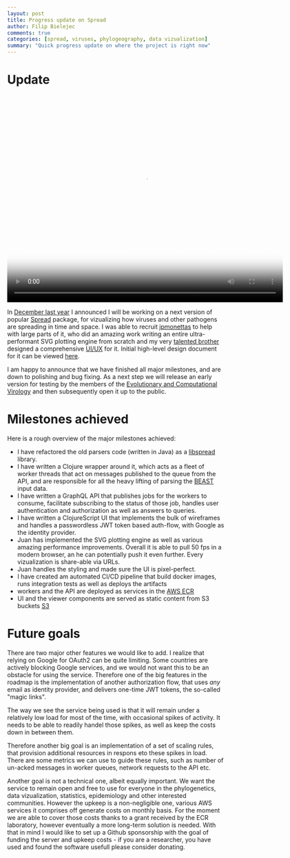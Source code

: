 ```yaml
---
layout: post
title: Progress update on Spread
author: Filip Bielejec
comments: true
categories: [spread, viruses, phylogeography, data vizualization]
summary: "Quick progress update on where the project is right now"
---
```


# <a name="update"/> Update

<video width="640" height="480" controls="controls" poster="{{ site.baseurl }}/images/2021-11-26-spread-progress-update/usa.png">
  <source src="{{ site.baseurl }}/images/2021-11-26-spread-progress-update/usa.mp4" type="video/mp4">
    Your browser does not support the video tag.
</video>

In [December last year](https://www.blog.nodrama.io/spread/) I announced I will be working on a next version of popular [Spread](https://rega.kuleuven.be/cev/ecv/software/SpreaD3) package, for vizualizing how viruses and other pathogens are spreading in time and space.
I was able to recruit [jpmonettas](https://github.com/jpmonettas) to help with large parts of it, who did an amazing work writing an entire ultra-performant SVG plotting engine from scratch and my very [talented brother](https://boxless.studio/) designed a comprehensive [UI/UX](https://app.zeplin.io/project/6075ecb45aa2eb47e1384d0b) for it.
Initial high-level design document for it can be viewed [here](https://github.com/fbielejec/spread/blob/master/docs/hldd.org).

I am happy to announce that we have finished all major milestones, and are down to polishing and bug fixing.
As a next step we will release an early version for testing by the members of the [Evolutionary and Computational Virology](https://rega.kuleuven.be/cev/ecv) and then subsequently open it up to the public.

# <a name="milestones"/> Milestones achieved

Here is a rough overview of the major milestones achieved:

- I have refactored the old parsers code (written in Java) as a [libspread](https://github.com/fbielejec/spread/blob/master/pom.xml) library.
- I have written a Clojure wrapper around it, which acts as a fleet of worker threads that act on messages published to the queue from the API, and are responsible for all the heavy lifting of parsing the [BEAST](https://beast.community/index.html) input data.
- I have written a GraphQL API that publishes jobs for the workers to consume, facilitate subscribing to the status of those job, handles user authentication and authorization as well as answers to queries.
- I have written a ClojureScript UI that implements the bulk of wireframes and handles a passwordless JWT token based auth-flow, with Google as the identity provider.
- Juan has implemented the SVG plotting engine as well as various amazing performance improvements. Overall it is able to pull 50 fps in a modern browser, an he can potentially push it even further. Every vizualization is share-able via URLs.
- Juan handles the styling and made sure the UI is pixel-perfect.
- I have created am automated CI/CD pipeline that build docker images, runs integration tests as well as deploys the artifacts
 - workers and the API are deployed as services in the [AWS ECR](https://aws.amazon.com/ecr/)
 - UI and the viewer components are served as static content from S3 buckets [S3](https://aws.amazon.com/s3/)

# <a name="future"/> Future goals

There are two major other features we would like to add.
I realize that relying on Google for OAuth2 can be quite limiting.
Some countries are actively blocking Google services, and we would not want this to be an obstacle for using the service.
Therefore one of the big features in the roadmap is the implementation of another authorization flow, that uses *any* email as identity provider, and delivers one-time JWT tokens, the so-called "magic links".

The way we see the service being used is that it will remain under a relatively low load for most of the time, with occasional spikes of activity.
It needs to be able to readily handel those spikes, as well as keep the costs down in between them.

Therefore another big goal is an implementation of a set of scaling rules, that provision additional resources in respons eto these spikes in load.
There are some metrics we can use to guide these rules, such as number of un-acked messages in worker queues, network requests to the API etc.

Another goal is not a technical one, albeit equally important.
We want the service to remain open and free to use for everyone in the phylogenetics, data vizualization, statistics, epidemiology and other interested communities.
However the upkeep is a non-negligible one, various AWS services it comprises off generate costs on monthly basis.
For the moment we are able to cover those costs thanks to a grant received by the ECR laboratory, however eventually a more long-term solution is needed.
With that in mind I would like to set up a Github sponsorship with the goal of funding the server and upkeep costs - if you are a researcher, you have used and found the software usefull please consider donating.
